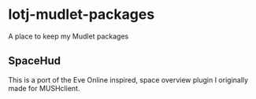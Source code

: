 # lotj-mudlet-packages

A place to keep my Mudlet packages

## SpaceHud

This is a port of the Eve Online inspired, space overview plugin I originally made for MUSHclient.